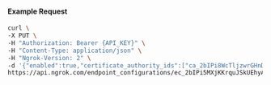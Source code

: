 <!-- Code generated for API Clients. DO NOT EDIT. -->

#### Example Request

```bash
curl \
-X PUT \
-H "Authorization: Bearer {API_KEY}" \
-H "Content-Type: application/json" \
-H "Ngrok-Version: 2" \
-d '{"enabled":true,"certificate_authority_ids":["ca_2bIPi8WcTljzwrGHnDlfoGMgMyN"]}' \
https://api.ngrok.com/endpoint_configurations/ec_2bIPi5MXjKKrquJSkUEhyALOlAm/mutual_tls
```
